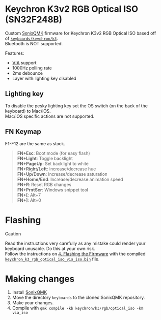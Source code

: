 # Keychron K3v2 RGB Optical ISO (SN32F248B)
Custom [SonixQMK](https://sonixqmk.github.io//SonixDocs/) firmware for Keychron K3v2 RGB Optical ISO based off of [`keyboards/keychron/k3`](https://github.com/SonixQMK/qmk_firmware/tree/sn32_master/keyboards/keychron/k3).<br>
Bluetooth is NOT supported.

Features:
- [VIA](https://usevia.app/) support
- 1000Hz polling rate
- 2ms debounce
- Layer with lighting key disabled

## Lighting key
To disable the pesky lighting key set the OS switch (on the back of the keyboard) to Mac/iOS.<br>
Mac/iOS specific actions are not supported.

## FN Keymap
F1-F12 are the same as stock.
>__FN+Esc__: Boot mode (for easy flash)<br>
__FN+Light__: Toggle backlight<br>
__FN+PageUp__: Set backlight to white<br>
__FN+Right/Left__: Increase/decrease hue<br>
__FN+Up/Down__: Increase/decrease saturation<br>
__FN+Home/End__: Increase/decrease animation speed<br>
__FN+R__: Reset RGB changes<br>
__FN+PrntScr__: Windows snippet tool<br>
__FN+[__: Alt+7<br>
__FN+]__: Alt+0


# Flashing
> [!CAUTION]
> Read the instructions very carefully as any mistake could render your keyboard unusable. Do this at your own risk.<br>
Follow the instructions on [4. Flashing the Firmware](https://sonixqmk.github.io//SonixDocs/install/#4-flashing-the-firmware) with the compiled [`keychron_k3_rgb_optical_iso_via_iso.bin`](keychron_k3_rgb_optical_iso_via_iso.bin) file.

# Making changes
1. Install [SonixQMK](https://sonixqmk.github.io//SonixDocs/install/#2-setup-qmk-enviroment)
2. Move the directory `keyboards` to the cloned SonixQMK repository.
3. Make your changes.
4. Compile with `qmk compile -kb keychron/k3/rgb/optical_iso -km via_iso`
